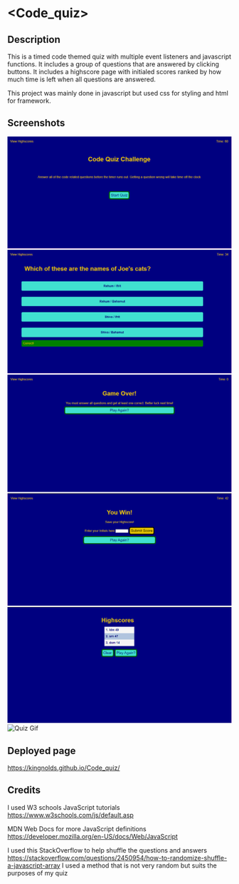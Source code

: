 # <Code_quiz>
## Description
This is a timed code themed quiz with multiple event listeners and javascript functions. It includes a group of questions that are answered by clicking buttons. It includes a highscore page with initialed scores ranked by how much time is left when all questions are answered.

This project was mainly done in javascript but used css for styling and html for framework. 


## Screenshots
![Quiz Home Screen](/images/QuizHome.png?raw=true)
![Quiz Question Screen](/images/QuizQuestion.png?raw=true)
![Quiz Game Over](/images/QuizGameOver.png?raw=true)
![Quiz Submit](/images/QuizSubmit.png?raw=true)
![Quiz Highscores](/images/QuizHighscore.png?raw=true)
![Quiz Gif](/images/passwordGif.gif?raw=true)

## Deployed page
 https://kingnolds.github.io/Code_quiz/

## Credits
I used W3 schools JavaScript tutorials
https://www.w3schools.com/js/default.asp

MDN Web Docs for more JavaScript definitions
https://developer.mozilla.org/en-US/docs/Web/JavaScript

I used this StackOverflow to help shuffle the questions and answers
https://stackoverflow.com/questions/2450954/how-to-randomize-shuffle-a-javascript-array
I used a method that is not very random but suits the purposes of my quiz